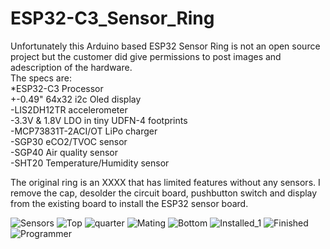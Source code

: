 # ESP32-C3_Sensor_Ring
Unfortunately this Arduino based ESP32 Sensor Ring is not an open source project but the customer did give permissions to post images and adescription of the hardware.<br/>
The specs are:<br/>
*ESP32-C3 Processor<br/>
+-0.49" 64x32 i2c Oled display<br/>
-LIS2DH12TR accelerometer<br/>
-3.3V & 1.8V LDO in tiny UDFN-4 footprints<br/>
-MCP73831T-2ACI/OT LiPo charger<br/>
-SGP30 eCO2/TVOC sensor<br/>
-SGP40 Air quality sensor<br/>
-SHT20 Temperature/Humidity sensor<br/>

The original ring is an XXXX that has limited features without any sensors. I remove the cap, desolder the circuit board, pushbutton switch and display from the existing board to install the ESP32 sensor board.<br/> 

![Sensors](https://user-images.githubusercontent.com/4991664/221662958-e2f46356-9d1b-424b-9d84-4c673c9f06ba.jpg)
![Top](https://user-images.githubusercontent.com/4991664/221662973-71cbf2ea-a863-4664-a587-44b4e65210e6.jpg)
![quarter](https://user-images.githubusercontent.com/4991664/221663001-2fac96d7-cdd7-43dd-9432-7542733127a2.jpg)
![Mating](https://user-images.githubusercontent.com/4991664/221663021-3e8f836b-b37d-4b94-914c-9686603476a2.jpg)
![Bottom](https://user-images.githubusercontent.com/4991664/221663032-07955743-a661-429a-a21b-8a8a61051a17.jpg)
![Installed_1](https://user-images.githubusercontent.com/4991664/221663038-5e3d3e2c-8c0a-4df0-b6f0-d4dfde024ec7.jpg)
![Finished](https://user-images.githubusercontent.com/4991664/221663045-b58c7a65-43f6-49f9-802e-8f774deaaa4c.jpg)
![Programmer](https://user-images.githubusercontent.com/4991664/221663053-eb7a3136-90b4-415f-bce0-dc80683c4a84.jpg)









